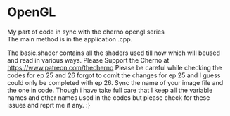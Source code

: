 # OpenGL
My part of code in sync with the cherno opengl series  
The main method is in the application .cpp.

The basic.shader contains all the shaders used till now which will beused and read in various ways.
Please Support the Cherno at https://www.patreon.com/thecherno
Please be careful while checking the codes for ep 25 and 26 forgot to comit the changes for ep 25 and I guess 
could only be completed with ep 26.
Sync the name of your image file and the one in code.
Though i have take full care that I keep all the variable names and other names used in the codes but please check
for these issues and reprt me if any.
:} 
